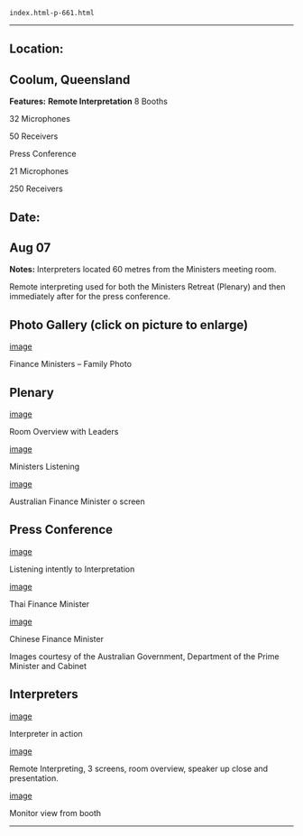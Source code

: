 
    index.html-p-661.html
----------------------------------------------------------

## Location:

## Coolum, Queensland

**Features:**    **Remote Interpretation**    8 Booths

32 Microphones

50 Receivers

Press Conference

21 Microphones

250 Receivers

## Date:

## Aug 07

**Notes:**    Interpreters located 60 metres from the Ministers meeting room.

Remote interpreting used for both the Ministers Retreat (Plenary) and then immediately after for the press conference.

## Photo Gallery (click on picture to enlarge)

[image](wp-content/uploads/2011/09/apec_financial_meeting1.jpg)

Finance Ministers – Family Photo

## Plenary

[image](wp-content/uploads/2011/09/apec_financial_meeting2.jpg)

Room Overview with Leaders

[image](picture)

Ministers Listening

[image](wp-content/uploads/2011/09/apec_financial_meeting4.jpg)

Australian Finance Minister o screen

## Press Conference

[image](wp-content/uploads/2011/09/apec_financial_meeting5.jpg)

Listening intently to Interpretation

[image](wp-content/uploads/2011/09/apec_financial_meeting6.jpg)

Thai Finance Minister

[image](wp-content/uploads/2011/09/apec_financial_meeting7.jpg)

Chinese Finance Minister

Images courtesy of the Australian Government, Department of the Prime Minister and Cabinet

## Interpreters

[image](wp-content/uploads/2011/09/apec_financial_meeting8.jpg)

Interpreter in action

[image](wp-content/uploads/2011/09/apec_financial_meeting9.jpg)

Remote Interpreting, 3 screens, room overview, speaker up close and presentation.

[image](wp-content/uploads/2011/09/apec_financial_meeting10.jpg)

Monitor view from booth




----------------------------------------------------------
